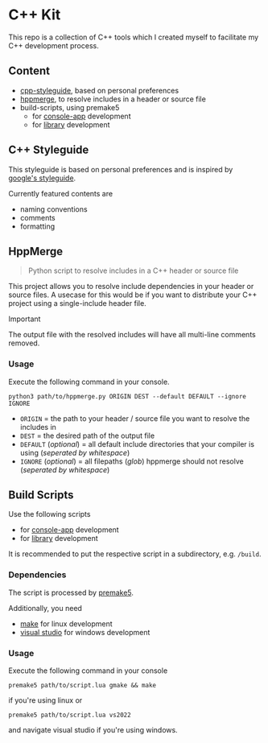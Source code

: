 # C++ Kit
This repo is a collection of C++ tools which I created myself to facilitate my C++ development process.
## Content
- [cpp-styleguide](styleguide.md), based on personal preferences
- [hppmerge](hppmerge/hppmerge.py), to resolve includes in a header or source file
- build-scripts, using premake5
    - for [console-app](app.lua) development
    - for [library](lib.lua) development

## C++ Styleguide
This styleguide is based on personal preferences and is inspired by [google's styleguide](https://google.github.io/styleguide/cppguide.html).

Currently featured contents are
- naming conventions
- comments
- formatting

## HppMerge
>Python script to resolve includes in a C++ header or source file

This project allows you to resolve include dependencies in your header or source files.
A usecase for this would be if you want to distribute your C++ project using a single-include header file.

>[!IMPORTANT]  
>The output file with the resolved includes will have all multi-line comments removed.

### Usage
Execute the following command in your console.
```console
python3 path/to/hppmerge.py ORIGIN DEST --default DEFAULT --ignore IGNORE
```
- `ORIGIN` = the path to your header / source file you want to resolve the includes in
- `DEST` = the desired path of the output file
- `DEFAULT` (_optional_) = all default include directories that your compiler is using (_seperated by whitespace_)
- `IGNORE` (_optional_) = all filepaths (_glob_) hppmerge should not resolve (_seperated by whitespace_)

## Build Scripts
Use the following scripts
- for [console-app](app.lua) development
- for [library](lib.lua) development

It is recommended to put the respective script in a subdirectory, e.g. `/build`.
### Dependencies
The script is processed by [premake5](https://premake.github.io).

Additionally, you need
- [make](https://www.gnu.org/software/make) for linux development
- [visual studio](https://visualstudio.microsoft.com) for windows development

### Usage
Execute the following command in your console
```console
premake5 path/to/script.lua gmake && make
```
if you're using linux or
```console
premake5 path/to/script.lua vs2022
```
and navigate visual studio
if you're using windows.